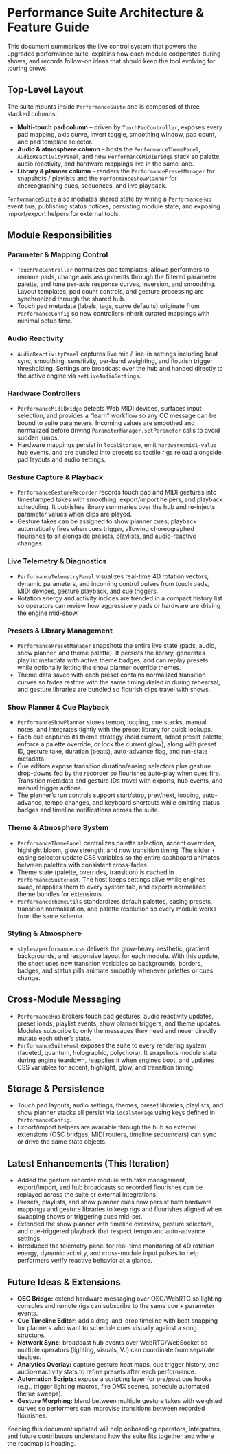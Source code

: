 # Performance Suite Architecture & Feature Guide

This document summarizes the live control system that powers the upgraded performance suite,
explains how each module cooperates during shows, and records follow-on ideas that should keep
the tool evolving for touring crews.

## Top-Level Layout

The suite mounts inside `PerformanceSuite` and is composed of three stacked columns:

* **Multi-touch pad column** – driven by `TouchPadController`, exposes every pad mapping,
  axis curve, invert toggle, smoothing window, pad count, and pad template selector.
* **Audio & atmosphere column** – hosts the `PerformanceThemePanel`, `AudioReactivityPanel`, and
  new `PerformanceMidiBridge` stack so palette, audio reactivity, and hardware mappings live in the
  same lane.
* **Library & planner column** – renders the `PerformancePresetManager` for snapshots / playlists
  and the `PerformanceShowPlanner` for choreographing cues, sequences, and live playback.

`PerformanceSuite` also mediates shared state by wiring a `PerformanceHub` event bus, publishing
status notices, persisting module state, and exposing import/export helpers for external tools.

## Module Responsibilities

### Parameter & Mapping Control

* `TouchPadController` normalizes pad templates, allows performers to rename pads, change axis
  assignments through the filtered parameter palette, and tune per-axis response curves, inversion,
  and smoothing. Layout templates, pad count controls, and gesture processing are synchronized
  through the shared hub.
* Touch pad metadata (labels, tags, curve defaults) originate from `PerformanceConfig` so new
  controllers inherit curated mappings with minimal setup time.

### Audio Reactivity

* `AudioReactivityPanel` captures live mic / line-in settings including beat sync, smoothing,
  sensitivity, per-band weighting, and flourish trigger thresholding. Settings are broadcast over the
  hub and handed directly to the active engine via `setLiveAudioSettings`.

### Hardware Controllers

* `PerformanceMidiBridge` detects Web MIDI devices, surfaces input selection, and provides a “learn”
  workflow so any CC message can be bound to suite parameters. Incoming values are smoothed and
  normalized before driving `ParameterManager.setParameter` calls to avoid sudden jumps.
* Hardware mappings persist in `localStorage`, emit `hardware:midi-value` hub events, and are bundled
  into presets so tactile rigs reload alongside pad layouts and audio settings.

### Gesture Capture & Playback

* `PerformanceGestureRecorder` records touch pad and MIDI gestures into timestamped takes with
  smoothing, export/import helpers, and playback scheduling. It publishes library summaries over the
  hub and re-injects parameter values when clips are played.
* Gesture takes can be assigned to show planner cues; playback automatically fires when cues trigger,
  allowing choreographed flourishes to sit alongside presets, playlists, and audio-reactive changes.

### Live Telemetry & Diagnostics

* `PerformanceTelemetryPanel` visualizes real-time 4D rotation vectors, dynamic parameters, and
  incoming control pulses from touch pads, MIDI devices, gesture playback, and cue triggers.
* Rotation energy and activity indices are trended in a compact history list so operators can review
  how aggressively pads or hardware are driving the engine mid-show.

### Presets & Library Management

* `PerformancePresetManager` snapshots the entire live state (pads, audio, show planner, and theme
  palette). It persists the library, generates playlist metadata with active theme badges, and can
  replay presets while optionally letting the show planner override themes.
* Theme data saved with each preset contains normalized transition curves so fades restore with the
  same timing dialed in during rehearsal, and gesture libraries are bundled so flourish clips travel
  with shows.

### Show Planner & Cue Playback

* `PerformanceShowPlanner` stores tempo, looping, cue stacks, manual notes, and integrates tightly
  with the preset library for quick lookups.
* Each cue captures its theme strategy (hold current, adopt preset palette, enforce a palette
  override, or lock the current glow), along with preset ID, gesture take, duration (beats),
  auto-advance flag, and run-state metadata.
* Cue editors expose transition duration/easing selectors plus gesture drop-downs fed by the recorder
  so flourishes auto-play when cues fire. Transition metadata and gesture IDs travel with exports,
  hub events, and manual trigger actions.
* The planner’s run controls support start/stop, prev/next, looping, auto-advance, tempo changes,
  and keyboard shortcuts while emitting status badges and timeline notifications across the suite.

### Theme & Atmosphere System

* `PerformanceThemePanel` centralizes palette selection, accent overrides, highlight bloom, glow
  strength, and now transition timing. The slider + easing selector update CSS variables so the entire
  dashboard animates between palettes with consistent cross-fades.
* Theme state (palette, overrides, transition) is cached in `PerformanceSuiteHost`. The host keeps
  settings alive while engines swap, reapplies them to every system tab, and exports normalized theme
  bundles for extensions.
* `PerformanceThemeUtils` standardizes default palettes, easing presets, transition normalization,
  and palette resolution so every module works from the same schema.

### Styling & Atmosphere

* `styles/performance.css` delivers the glow-heavy aesthetic, gradient backgrounds, and responsive
  layout for each module. With this update, the sheet uses new transition variables so backgrounds,
  borders, badges, and status pills animate smoothly whenever palettes or cues change.

## Cross-Module Messaging

* `PerformanceHub` brokers touch pad gestures, audio reactivity updates, preset loads, playlist
  events, show planner triggers, and theme updates. Modules subscribe to only the messages they need
  and never directly mutate each other’s state.
* `PerformanceSuiteHost` exposes the suite to every rendering system (faceted, quantum, holographic,
  polychora). It snapshots module state during engine teardown, reapplies it when engines boot, and
  updates CSS variables for accent, highlight, glow, and transition timing.

## Storage & Persistence

* Touch pad layouts, audio settings, themes, preset libraries, playlists, and show planner stacks
  all persist via `localStorage` using keys defined in `PerformanceConfig`.
* Export/import helpers are available through the hub so external extensions (OSC bridges, MIDI
  routers, timeline sequencers) can sync or drive the same state objects.

## Latest Enhancements (This Iteration)

* Added the gesture recorder module with take management, export/import, and hub broadcasts so
  recorded flourishes can be replayed across the suite or external integrations.
* Presets, playlists, and show planner cues now persist both hardware mappings and gesture libraries
  to keep rigs and flourishes aligned when swapping shows or triggering cues mid-set.
* Extended the show planner with timeline overview, gesture selectors, and cue-triggered playback that
  respect tempo and auto-advance settings.
* Introduced the telemetry panel for real-time monitoring of 4D rotation energy, dynamic activity, and
  cross-module input pulses to help performers verify reactive behavior at a glance.

## Future Ideas & Extensions

* **OSC Bridge:** extend hardware messaging over OSC/WebRTC so lighting consoles and remote rigs can
  subscribe to the same cue + parameter events.
* **Cue Timeline Editor:** add a drag-and-drop timeline with beat snapping for planners who want to
  schedule cues visually against a song structure.
* **Network Sync:** broadcast hub events over WebRTC/WebSocket so multiple operators (lighting,
  visuals, VJ) can coordinate from separate devices.
* **Analytics Overlay:** capture gesture heat maps, cue trigger history, and audio-reactivity stats
  to refine presets after each performance.
* **Automation Scripts:** expose a scripting layer for pre/post cue hooks (e.g., trigger lighting
  macros, fire DMX scenes, schedule automated theme sweeps).
* **Gesture Morphing:** blend between multiple gesture takes with weighted curves so performers can
  improvise transitions between recorded flourishes.

Keeping this document updated will help onboarding operators, integrators, and future contributors
understand how the suite fits together and where the roadmap is heading.
